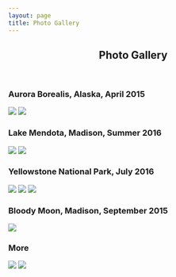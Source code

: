```yaml
---
layout: page
title: Photo Gallery
---
```

<section id="one">
	<div class="inner">
		<header class="major">
			<h1>Photo Gallery</h1>
		</header>

<h3>Aurora Borealis, Alaska, April 2015</h3>

<img src="photos/alaska1.jpg" />

<img src="photos/alska02.jpg" />

<h3>Lake Mendota, Madison, Summer 2016</h3>
<img src="photos/mendota02.jpg" />

<img src="photos/mendota01.jpg" />

<h3>Yellowstone National Park, July 2016</h3>
<img src="photos/yellow01.jpg" />

<img src="photos/travel01.jpg" />

<img src="photos/travel02.JPG" />

<h3>Bloody Moon, Madison, September 2015</h3>
<img src="photos/moon01.jpg" />

<h3>More</h3>
<img src="photos/sea02.jpg" />

<img src="photos/seattle01.jpg" />
